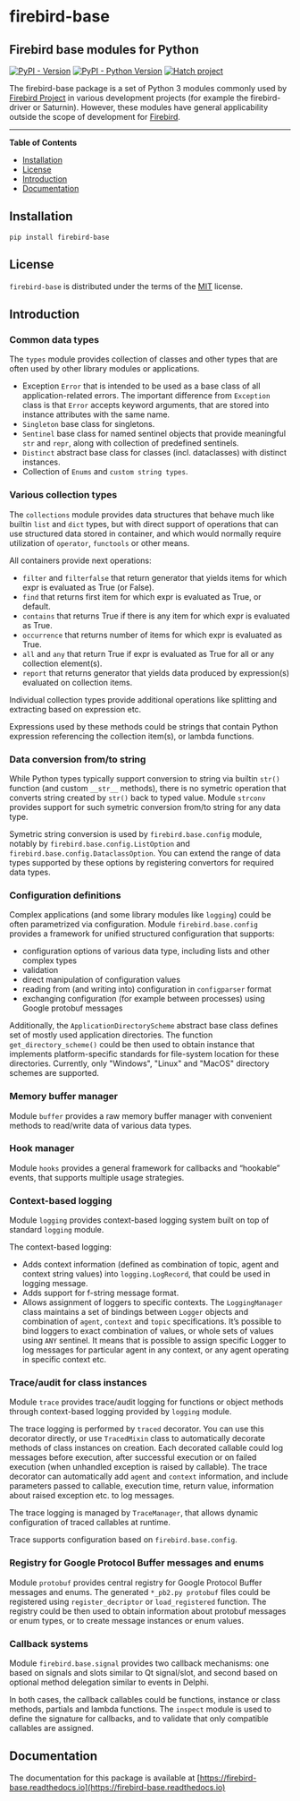 # firebird-base

## Firebird base modules for Python

[![PyPI - Version](https://img.shields.io/pypi/v/firebird-base.svg)](https://pypi.org/project/firebird-base)
[![PyPI - Python Version](https://img.shields.io/pypi/pyversions/firebird-base.svg)](https://pypi.org/project/firebird-base)
[![Hatch project](https://img.shields.io/badge/%F0%9F%A5%9A-Hatch-4051b5.svg)](https://github.com/pypa/hatch)

The firebird-base package is a set of Python 3 modules commonly used by [Firebird Project](https://github.com/FirebirdSQL)
in various development projects (for example the firebird-driver or Saturnin). However, these
modules have general applicability outside the scope of development for [Firebird](https://www.firebirdsql.org).

-----

**Table of Contents**

- [Installation](#installation)
- [License](#license)
- [Introduction](#introduction)
- [Documentation](#documentation)

## Installation

```console
pip install firebird-base
```

## License

`firebird-base` is distributed under the terms of the [MIT](https://spdx.org/licenses/MIT.html) license.

## Introduction

### Common data types

The `types` module provides collection of classes and other types that are often used by
other library modules or applications.

- Exception `Error` that is intended to be used as a base class of all application-related
  errors. The important difference from `Exception` class is that `Error` accepts keyword
  arguments, that are stored into instance attributes with the same name.
- `Singleton` base class for singletons.
- `Sentinel` base class for named sentinel objects that provide meaningful `str` and `repr`,
  along with collection of predefined sentinels.
- `Distinct` abstract base class for classes (incl. dataclasses) with distinct instances.
- Collection of `Enums` and `custom string types`.

### Various collection types

The `collections` module provides data structures that behave much like builtin `list` and
`dict` types, but with direct support of operations that can use structured data stored in
container, and which would normally require utilization of `operator`, `functools` or other
means.

All containers provide next operations:

- `filter` and `filterfalse` that return generator that yields items for which expr is
  evaluated as True (or False).
- `find` that returns first item for which expr is evaluated as True, or default.
- `contains` that returns True if there is any item for which expr is evaluated as True.
- `occurrence` that returns number of items for which expr is evaluated as True.
- `all` and `any` that return True if expr is evaluated as True for all or any collection element(s).
- `report` that returns generator that yields data produced by expression(s) evaluated on collection items.

Individual collection types provide additional operations like splitting and extracting
based on expression etc.

Expressions used by these methods could be strings that contain Python expression referencing
the collection item(s), or lambda functions.

### Data conversion from/to string

While Python types typically support conversion to string via builtin `str()` function (and
custom `__str__` methods), there is no symetric operation that converts string created by
`str()` back to typed value. Module `strconv` provides support for such symetric conversion
from/to string for any data type.

Symetric string conversion is used by `firebird.base.config` module, notably by
`firebird.base.config.ListOption` and `firebird.base.config.DataclassOption`. You can
extend the range of data types supported by these options by registering convertors for
required data types.

### Configuration definitions

Complex applications (and some library modules like `logging`) could be often parametrized
via configuration. Module `firebird.base.config` provides a framework for unified structured
configuration that supports:

- configuration options of various data type, including lists and other complex types
- validation
- direct manipulation of configuration values
- reading from (and writing into) configuration in `configparser` format
- exchanging configuration (for example between processes) using Google protobuf messages

Additionally, the `ApplicationDirectoryScheme` abstract base class defines set of mostly
used application directories. The function `get_directory_scheme()` could be then used
to obtain instance that implements platform-specific standards for file-system location
for these directories. Currently, only "Windows", "Linux" and "MacOS" directory schemes
are supported.

### Memory buffer manager

Module `buffer` provides a raw memory buffer manager with convenient methods to read/write
data of various data types.

### Hook manager

Module `hooks` provides a general framework for callbacks and “hookable” events, that
supports multiple usage strategies.

### Context-based logging

Module `logging` provides context-based logging system built on top of standard `logging`
module.

The context-based logging:

- Adds context information (defined as combination of topic, agent and context string values)
  into `logging.LogRecord`, that could be used in logging message.
- Adds support for f-string message format.
- Allows assignment of loggers to specific contexts. The `LoggingManager` class maintains
  a set of bindings between `Logger` objects and combination of `agent`, `context` and `topic`
  specifications. It’s possible to bind loggers to exact combination of values, or whole
  sets of values using `ANY` sentinel. It means that is possible to assign specific Logger
  to log messages for particular agent in any context, or any agent operating in specific
  context etc.

### Trace/audit for class instances

Module `trace` provides trace/audit logging for functions or object methods through
context-based logging provided by `logging` module.

The trace logging is performed by `traced` decorator. You can use this decorator directly,
or use `TracedMixin` class to automatically decorate methods of class instances on creation.
Each decorated callable could log messages before execution, after successful execution or
on failed execution (when unhandled exception is raised by callable). The trace decorator
can automatically add `agent` and `context` information, and include parameters passed to
callable, execution time, return value, information about raised exception etc. to log messages.

The trace logging is managed by `TraceManager`, that allows dynamic configuration of traced
callables at runtime.

Trace supports configuration based on `firebird.base.config`.

### Registry for Google Protocol Buffer messages and enums

Module `protobuf` provides central registry for Google Protocol Buffer messages and enums.
The generated `*_pb2.py protobuf` files could be registered using `register_decriptor` or
`load_registered` function. The registry could be then used to obtain information about
protobuf messages or enum types, or to create message instances or enum values.

### Callback systems

Module `firebird.base.signal` provides two callback mechanisms: one based on signals and
slots similar to Qt signal/slot, and second based on optional method delegation similar to
events in Delphi.

In both cases, the callback callables could be functions, instance or class methods,
partials and lambda functions. The `inspect` module is used to define the signature for
callbacks, and to validate that only compatible callables are assigned.

## Documentation

The documentation for this package is available at [https://firebird-base.readthedocs.io](https://firebird-base.readthedocs.io)

